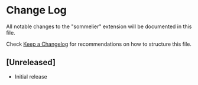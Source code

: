 # Change Log

All notable changes to the "sommelier" extension will be documented in this file.

Check [Keep a Changelog](http://keepachangelog.com/) for recommendations on how to structure this file.

## [Unreleased]

- Initial release
